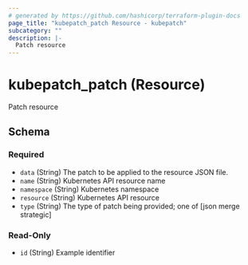 ```yaml
---
# generated by https://github.com/hashicorp/terraform-plugin-docs
page_title: "kubepatch_patch Resource - kubepatch"
subcategory: ""
description: |-
  Patch resource
---
```


# kubepatch_patch (Resource)

Patch resource



<!-- schema generated by tfplugindocs -->
## Schema

### Required

- `data` (String) The patch to be applied to the resource JSON file.
- `name` (String) Kubernetes API resource name
- `namespace` (String) Kubernetes namespace
- `resource` (String) Kubernetes API resource
- `type` (String) The type of patch being provided; one of [json merge strategic]

### Read-Only

- `id` (String) Example identifier
